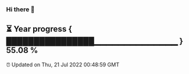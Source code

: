 ### Hi there 👋
⏳ Year progress { ████████████████▁▁▁▁▁▁▁▁▁▁▁▁▁▁ } 55.08 %
---
⏰ Updated on Thu, 21 Jul 2022 00:48:59 GMT

